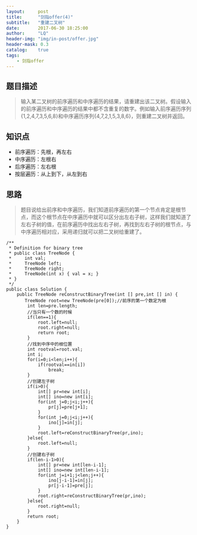 ```yaml
---
layout:     post
title:      "剑指offer(4)"
subtitle:   "重建二叉树"
date:       2017-06-30 18:25:00
author:     "LQ"
header-img: "img/in-post/offer.jpg"
header-mask: 0.3
catalog:    true
tags:
    - 剑指offer
---
```

## 题目描述
>输入某二叉树的前序遍历和中序遍历的结果，请重建出该二叉树。假设输入的前序遍历和中序遍历的结果中都不含重复的数字。例如输入前序遍历序列{1,2,4,7,3,5,6,8}和中序遍历序列{4,7,2,1,5,3,8,6}，则重建二叉树并返回。

## 知识点
- 前序遍历：先根，再左右
- 中序遍历：左根右
- 后序遍历：左右根
- 按层遍历：从上到下，从左到右
## 思路
> 题目说给出前序和中序遍历，我们知道前序遍历的第一个节点肯定是根节点，而这个根节点在中序遍历中就可以区分出左右子树，这样我们就知道了左右子树的值，在前序遍历中找出左右子树，再找到左右子树的根节点，与中序遍历相对应，采用递归就可以把二叉树给重建了。


```
/**
 * Definition for binary tree
 * public class TreeNode {
 *     int val;
 *     TreeNode left;
 *     TreeNode right;
 *     TreeNode(int x) { val = x; }
 * }
 */
public class Solution {
    public TreeNode reConstructBinaryTree(int [] pre,int [] in) {
       TreeNode root=new TreeNode(pre[0]);//前序的第一个数定为根  
    	int len=pre.length;  
    	//当只有一个数的时候  
    	if(len==1){  
        	root.left=null;  
        	root.right=null;  
        	return root;  
    	}  
    	//找到中序中的根位置  
    	int rootval=root.val;  
    	int i;  
    	for(i=0;i<len;i++){  
        	if(rootval==in[i])  
            	break;  
    	}  
    	//创建左子树  
    	if(i>0){  
        	int[] pr=new int[i];  
        	int[] ino=new int[i];  
        	for(int j=0;j<i;j++){  
            	pr[j]=pre[j+1];  
        	}  
        	for(int j=0;j<i;j++){  
            	ino[j]=in[j];  
        	}  
        	root.left=reConstructBinaryTree(pr,ino);  
    	}else{  
        	root.left=null;  
    	}  
    	//创建右子树  
    	if(len-i-1>0){  
        	int[] pr=new int[len-i-1];  
        	int[] ino=new int[len-i-1];  
        	for(int j=i+1;j<len;j++){  
            	ino[j-i-1]=in[j];  
            	pr[j-i-1]=pre[j];  
        	}  
        	root.right=reConstructBinaryTree(pr,ino);  
    	}else{  
        	root.right=null;  
    	}  
    	return root;  
    }  
}
```
